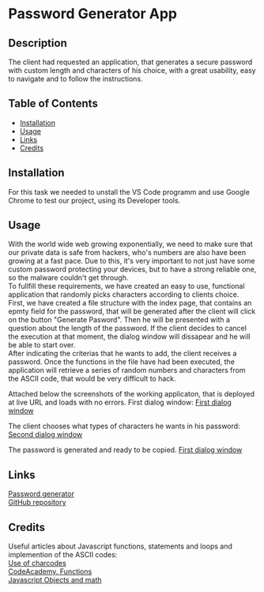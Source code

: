 # Password Generator App

## Description 

The client had requested an application, that generates a secure password with custom length and characters of his choice, with a great usability, easy to navigate and to follow the instructions.

## Table of Contents

* [Installation](#installation)
* [Usage](#usage)
* [Links](#links)
* [Credits](#credits)

## Installation

For this task we needed to unstall the VS Code programm and use Google Chrome to test our project, using its Developer tools.

## Usage

With the world wide web growing exponentially, we need to make sure that our private data is safe from hackers, who's numbers are also have been growing at a fast pace. Due to this, it's very important to not just have some custom password protecting your devices, but to have a strong reliable one, so the malware couldn't get through.<br>
To fullfill these requirements, we have created an easy to use, functional application that randomly picks characters according to clients choice.<br>
First, we have created a file structure with the index page, that contains an epmty field for the password, that will be generated after the client will click on the button "Generate Pasword". Then he will be presented with a question about the length of the password. If the client decides to cancel the execution at that moment, the dialog window will dissapear and he will be able to start over. <br>
After indicating the criterias that he wants to add, the client receives a password. Once the functions in the file have had been executed, the application will retrieve a series of random numbers and characters from the ASCII code, that would be very difficult to hack.


Attached below the screenshots of the working applicaton, that is deployed at live URL and loads with no errors.
First dialog window: 
[First dialog window](screenshots/211.jpg)

The client chooses what types of characters he wants in his password:
[Second dialog window](screenshots/214.jpg)

The password is generated and ready to be copied.
[First dialog window](screenshots/213.jpg)


## Links

[Password generator](https://anaiva27.github.io/Password-Generator-App/) <br>
[GitHub repository](https://github.com/anaiva27/Password-Generator-App)


## Credits

Useful articles about Javascript functions, statements and loops and implemention of the ASCII codes:<br>
[Use of charcodes](https://www.w3schools.com/jsref/jsref_fromcharcode.asp)<br>
[CodeAcademy. Functions](https://www.codecademy.com/learn/introduction-to-javascript/modules/learn-javascript-functions)<br>
[Javascript Objects and math](https://developer.mozilla.org/en-US/docs/Web/JavaScript/Reference/Global_Objects/Math/random)<br>

